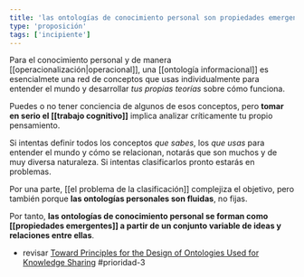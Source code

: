 ```yaml
---
title: 'las ontologías de conocimiento personal son propiedades emergentes'
type: 'proposición'
tags: ['incipiente']
---
```


Para el conocimiento personal y de manera [[operacionalización|operacional]], una [[ontología informacional]] es esencialmete una red de conceptos que usas individualmente para entender el mundo y desarrollar *tus propias teorías* sobre cómo funciona.

Puedes o no tener conciencia de algunos de esos conceptos, pero **tomar en serio el [[trabajo cognitivo]]** implica analizar críticamente tu propio pensamiento.

Si intentas definir todos los conceptos *que sabes*, los *que usas* para entender el mundo y cómo se relacionan, notarás que son muchos y de muy diversa naturaleza. Si intentas clasificarlos pronto estarás en problemas.

Por una parte, [[el problema de la clasificación]] complejiza el objetivo, pero también porque **las ontologías personales son fluidas**, no fijas. 

Por tanto, **las ontologías de conocimiento personal se forman como [[propiedades emergentes]] a partir de un conjunto variable de ideas y relaciones entre ellas**. 

- revisar [Toward Principles for the Design of Ontologies Used for Knowledge Sharing](https://tomgruber.org/writing/onto-design.htm) #prioridad-3 